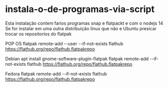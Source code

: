 # instala-o-de-programas-via-script
Esta instalação contem farios programas snap e flatpackt e com o nodejs 14
Se for instalar em uma outra distribuição linux que não e Ubuntu presicar trocar os repositorios do flatpak

POP OS
flatpak remote-add --user --if-not-exists flathub https://flathub.org/repo/flathub.flatpakrepo

Debian
apt install gnome-software-plugin-flatpak
flatpak remote-add --if-not-exists flathub https://flathub.org/repo/flathub.flatpakrepo

Fedora
flatpak remote-add --if-not-exists flathub https://flathub.org/repo/flathub.flatpakrepo

